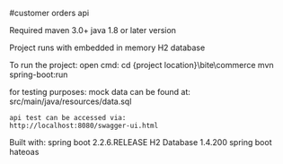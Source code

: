 #customer orders api

Required
    maven 3.0+
    java 1.8 or later version



Project runs with embedded in memory H2 database

To run the project:
    open cmd:
    cd  {project location}\bite\commerce
    mvn spring-boot:run

for testing purposes:
    mock data can be found at:
    src/main/java/resources/data.sql

    api test can be accessed via:
    http://localhost:8080/swagger-ui.html


Built with:
    spring boot 2.2.6.RELEASE
    H2 Database 1.4.200
    spring boot hateoas
